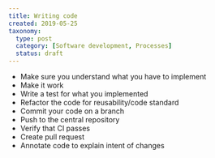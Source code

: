 ```yaml
---
title: Writing code
created: 2019-05-25
taxonomy:
  type: post
  category: [Software development, Processes]
  status: draft
---
```


* Make sure you understand what you have to implement
* Make it work
* Write a test for what you implemented
* Refactor the code for reusability/code standard
* Commit your code on a branch
* Push to the central repository
* Verify that CI passes
* Create pull request
* Annotate code to explain intent of changes
